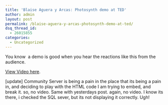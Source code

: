 ```yaml
---
title: 'Blaise Aguera y Arcas: Photosynth demo at TED'
author: admin
layout: post
permalink: /blaise-aguera-y-arcas-photosynth-demo-at-ted/
dsq_thread_id:
  - 26015855
categories:
  - Uncategorized
---
```

You know&nbsp; a demo is good when you hear the reactions like this from the audience. 



[View Video here][1]. 

[update] Community Server is being a pain in the place that its being a pain in, and deciding to play with the HTML code I am trying to embed, and break it. so, no video. Same with yesterdays post. again, no video. I know its there, i checked the SQL sever, but its not displaying it correctly. Ugh!

 [1]: http://www.ted.com/talks/view/id/129